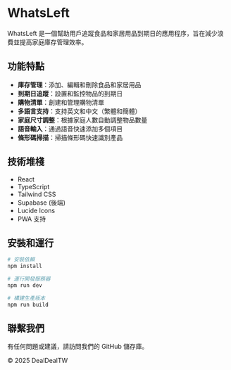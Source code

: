 # WhatsLeft

WhatsLeft 是一個幫助用戶追蹤食品和家居用品到期日的應用程序，旨在減少浪費並提高家庭庫存管理效率。

## 功能特點

- **庫存管理**：添加、編輯和刪除食品和家居用品
- **到期日追蹤**：設置和監控物品的到期日
- **購物清單**：創建和管理購物清單
- **多語言支持**：支持英文和中文（繁體和簡體）
- **家庭尺寸調整**：根據家庭人數自動調整物品數量
- **語音輸入**：通過語音快速添加多個項目
- **條形碼掃描**：掃描條形碼快速識別產品

## 技術堆棧

- React
- TypeScript
- Tailwind CSS
- Supabase (後端)
- Lucide Icons
- PWA 支持

## 安裝和運行

```bash
# 安裝依賴
npm install

# 運行開發服務器
npm run dev

# 構建生產版本
npm run build
```

## 聯繫我們

有任何問題或建議，請訪問我們的 GitHub 儲存庫。

© 2025 DealDealTW
